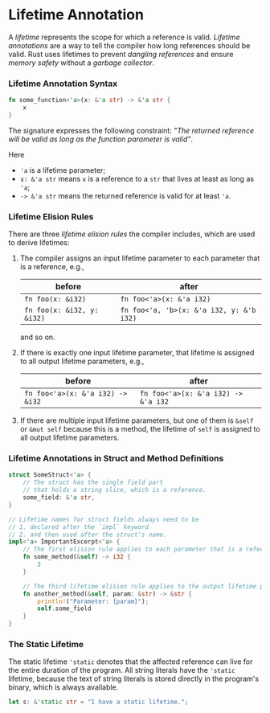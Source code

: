 # Lifetime Annotation

A *lifetime* represents the scope for which a reference is valid.
*Lifetime annotations* are a way to tell the compiler how long references should be valid. 
Rust uses lifetimes to prevent *dangling references* and ensure *memory safety* without a *garbage collector*.

### Lifetime Annotation Syntax

```rust
fn some_function<'a>(x: &'a str) -> &'a str {
    x
}
```

The signature expresses the following constraint:
*"The returned reference will be valid as long as the function parameter is valid"*.

Here
- `'a` is a lifetime parameter;
- `x: &'a str` means `x` is a reference to a `str` that lives at least as long as `'a`;
- `-> &'a str` means the returned reference is valid for at least `'a`.

### Lifetime Elision Rules

There are three *lifetime elision rules* the compiler includes, which are used to derive lifetimes:

1. The compiler assigns an input lifetime parameter to each parameter that is a reference,  e.g.,

    | before                     | after                                    |
    |----------------------------|------------------------------------------|
    | `fn foo(x: &i32)`          | `fn foo<'a>(x: &'a i32)`                 |
    | `fn foo(x: &i32, y: &i32)` | `fn foo<'a, 'b>(x: &'a i32, y: &'b i32)` |
    and so on.


2. If there is exactly one input lifetime parameter,
that lifetime is assigned to all output lifetime parameters, e.g.,

    | before                           | after                               |
    |----------------------------------|-------------------------------------|
    | `fn foo<'a>(x: &'a i32) -> &i32` | `fn foo<'a>(x: &'a i32) -> &'a i32` |


3. If there are multiple input lifetime parameters,
but one of them is `&self` or `&mut self` because this is a method,
the lifetime of `self` is assigned to all output lifetime parameters.

### Lifetime Annotations in Struct and Method Definitions

```rust
struct SomeStruct<'a> {
    // The struct has the single field part
    // that holds a string slice, which is a reference.
    some_field: &'a str,
}

// Lifetime names for struct fields always need to be
// 1. declared after the `impl` keyword
// 2. and then used after the struct's name.
impl<'a> ImportantExcerpt<'a> {
    // The first elision rule applies to each parameter that is a reference
    fn some_method(&self) -> i32 {
        3
    }

    // The third lifetime elision rule applies to the output lifetime parameter
    fn another_method(&self, param: &str) -> &str {
        println!("Parameter: {param}");
        self.some_field
    }
}
```

### The Static Lifetime

The static lifetime `'static` denotes that the affected reference can live for the entire duration of the program.
All string literals have the `'static` lifetime, 
because the text of string literals is stored directly in the program's binary, 
which is always available.

```rust
let s: &'static str = "I have a static lifetime.";
```

